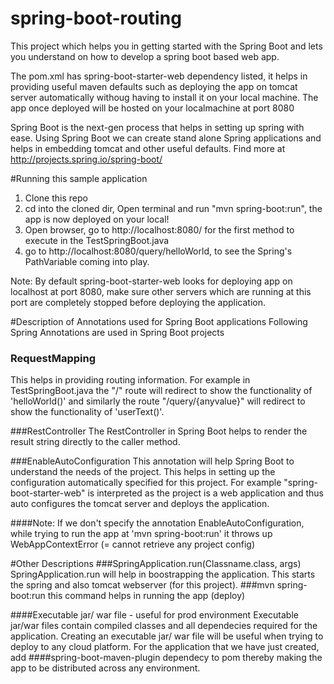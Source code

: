 # spring-boot-routing


This project which helps you in getting started with the Spring Boot and lets you understand on how to develop a spring boot based web app. 

The pom.xml has spring-boot-starter-web dependency listed, it helps in providing useful maven defaults such as deploying the app on tomcat server automatically withoug having to install it on your local machine. The app once deployed will be hosted on your localmachine at port 8080

Spring Boot is the next-gen process that helps in setting up spring with ease. Using Spring Boot we can create stand alone Spring applications and helps in embedding tomcat and other useful defaults. Find more at http://projects.spring.io/spring-boot/

#Running this sample application
1. Clone this repo
2. cd into the cloned dir, Open terminal and run "mvn spring-boot:run", the app is now deployed on your local!
3. Open browser, go to http://localhost:8080/ for the first method to execute in the TestSpringBoot.java
4. go to http://localhost:8080/query/helloWorld, to see the Spring's PathVariable coming into play.

Note: By default spring-boot-starter-web looks for deploying app on localhost at port 8080, make sure other servers which are running at this port are completely stopped before deploying the application.

#Description of Annotations used for Spring Boot applications
Following Spring Annotations are used in Spring Boot projects

### RequestMapping
This helps in providing routing information. For example in TestSpringBoot.java the "/" route will redirect to show the functionality of 'helloWorld()' and similarly the route "/query/{anyvalue}" will redirect to show the functionality of 'userText()'.

###RestController
The RestController in Spring Boot helps to render the result string directly to the caller method.

###EnableAutoConfiguration
This annotation will help Spring Boot to understand the needs of the project. This helps in setting up the configuration  automatically specified for this project. For example "spring-boot-starter-web" is interpreted as the project is a web application and thus auto configures the tomcat server and deploys the application.

####Note: If we don't specify the annotation EnableAutoConfiguration, while trying to run the app at 'mvn spring-boot:run' it throws up WebAppContextError (= cannot retrieve any project config)

#Other Descriptions
###SpringApplication.run(Classname.class, args)
SpringApplication.run will help in boostrapping the application. This starts the spring and also tomcat webserver (for this project).
###mvn spring-boot:run
this command helps in running the app (deploy)

####Executable jar/ war file -  useful for prod environment
Executable jar/war files contain compiled classes and all dependecies required for the application. Creating an executable jar/ war file will be useful when trying to deploy to any cloud platform.
For the application that we have just created, add ####spring-boot-maven-plugin dependecy to pom thereby making the app to be distributed across any environment.

